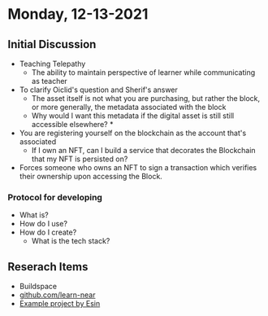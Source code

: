 # Monday, 12-13-2021


## Initial Discussion
* Teaching Telepathy
    * The ability to maintain perspective of learner while communicating as teacher
* To clarify Oiclid's question and Sherif's answer
    * The asset itself is not what you are purchasing, but rather the block, or more generally, the metadata associated with the block
    * Why would I want this metadata if the digital asset is still still accessible elsewhere?
        * 
* You are registering yourself on the blockchain as the account that's associated
    * If I own an NFT, can I build a service that decorates the Blockchain that my NFT is persisted on?
* Forces someone who owns an NFT to sign a transaction which verifies their ownership upon accessing the Block.

### Protocol for developing
* What is?
* How do I use?
* How do I create?
    * What is the tech stack?

## Reserach Items
* Buildspace
* [github.com/learn-near](github.com/learn-near)
* [Example project by Esin](https://near-pin.herokuapp.com/)